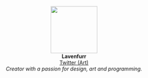 <p align="center">
  <br>
  <img src="https://pbs.twimg.com/profile_images/1378656806906556416/VvNqhmHj.png" width=128>
  <br>  
  <b>Lavenfurr</b>
  <br>
  <a href="https://twitter.com/LavenderTGreat">Twitter (Art)</a>
  <br>
  <i>Creator with a passion for design, art and programming.</i>
</p>
